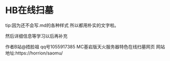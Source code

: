 # HB在线扫墓
tip:因为还不会写.md的各种样式 所以都用朴实的文字啦。

然后详细信息等学习以后再补充

作者B站@捂脸祖 qq号1055917385
MC基岩版天火服务器特色在线扫墓网页
网站地址:https://horrion/saomu/
